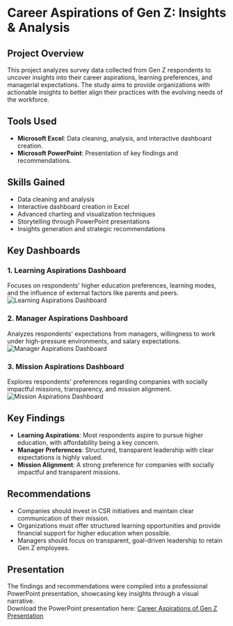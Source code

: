 # Career Aspirations of Gen Z: Insights & Analysis  

## Project Overview  
This project analyzes survey data collected from Gen Z respondents to uncover insights into their career aspirations, learning preferences, and managerial expectations. The study aims to provide organizations with actionable insights to better align their practices with the evolving needs of the workforce.  

## Tools Used  
- **Microsoft Excel**: Data cleaning, analysis, and interactive dashboard creation.  
- **Microsoft PowerPoint**: Presentation of key findings and recommendations.

## Skills Gained  
- Data cleaning and analysis  
- Interactive dashboard creation in Excel  
- Advanced charting and visualization techniques  
- Storytelling through PowerPoint presentations  
- Insights generation and strategic recommendations     

## Key Dashboards  
### 1. Learning Aspirations Dashboard  
Focuses on respondents' higher education preferences, learning modes, and the influence of external factors like parents and peers.  
![Learning Aspirations Dashboard](./screenshots/learning_aspirations_dashboard.png)  

### 2. Manager Aspirations Dashboard  
Analyzes respondents' expectations from managers, willingness to work under high-pressure environments, and salary expectations.  
![Manager Aspirations Dashboard](./screenshots/manager_aspirations_dashboard.png)  

### 3. Mission Aspirations Dashboard  
Explores respondents' preferences regarding companies with socially impactful missions, transparency, and mission alignment.  
![Mission Aspirations Dashboard](./screenshots/mission_aspirations_dashboard.png)  

## Key Findings  
- **Learning Aspirations**: Most respondents aspire to pursue higher education, with affordability being a key concern.  
- **Manager Preferences**: Structured, transparent leadership with clear expectations is highly valued.  
- **Mission Alignment**: A strong preference for companies with socially impactful and transparent missions.  

## Recommendations  
- Companies should invest in CSR initiatives and maintain clear communication of their mission.  
- Organizations must offer structured learning opportunities and provide financial support for higher education when possible.  
- Managers should focus on transparent, goal-driven leadership to retain Gen Z employees.  
 
## Presentation  
The findings and recommendations were compiled into a professional PowerPoint presentation, showcasing key insights through a visual narrative.  
Download the PowerPoint presentation here: [Career Aspirations of Gen Z Presentation](path-to-ppt-file)
